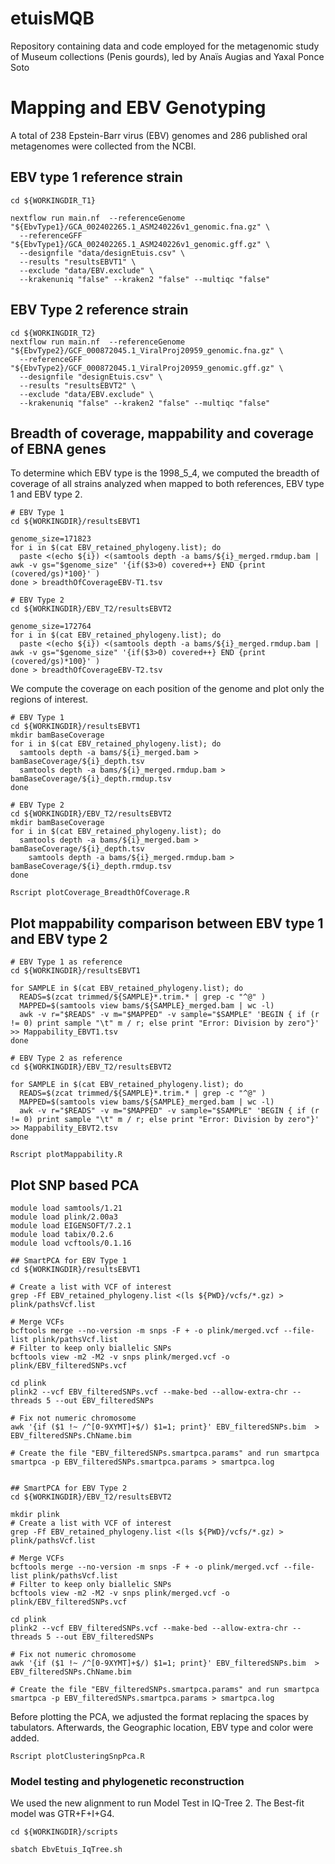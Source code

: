 # etuisMQB
Repository containing data and code employed for the metagenomic study of Museum collections (Penis gourds), led by Anaïs Augias and Yaxal Ponce Soto


# Mapping and EBV Genotyping

A total of 238 Epstein-Barr virus (EBV) genomes and 286 published oral metagenomes were collected from the NCBI.

## EBV type 1 reference strain 

```{bash, eval = FALSE}
cd ${WORKINGDIR_T1}

nextflow run main.nf  --referenceGenome "${EbvType1}/GCA_002402265.1_ASM240226v1_genomic.fna.gz" \
  --referenceGFF "${EbvType1}/GCA_002402265.1_ASM240226v1_genomic.gff.gz" \
  --designfile "data/designEtuis.csv" \                            
  --results "resultsEBVT1" \
  --exclude "data/EBV.exclude" \                            
  --krakenuniq "false" --kraken2 "false" --multiqc "false"
```

## EBV Type 2 reference strain

```{bash, eval=FALSE}
cd ${WORKINGDIR_T2}
nextflow run main.nf  --referenceGenome "${EbvType2}/GCF_000872045.1_ViralProj20959_genomic.fna.gz" \
  --referenceGFF "${EbvType2}/GCF_000872045.1_ViralProj20959_genomic.gff.gz" \
  --designfile "designEtuis.csv" \
  --results "resultsEBVT2" \
  --exclude "data/EBV.exclude" \
  --krakenuniq "false" --kraken2 "false" --multiqc "false"
```

## Breadth of coverage, mappability and coverage of EBNA genes

To determine which EBV type is the 1998_5_4, we computed the breadth of coverage of all strains analyzed when mapped to both references, EBV type 1 and EBV type 2.

```{bash, eval = FALSE}
# EBV Type 1
cd ${WORKINGDIR}/resultsEBVT1

genome_size=171823 
for i in $(cat EBV_retained_phylogeny.list); do 
  paste <(echo ${i}) <(samtools depth -a bams/${i}_merged.rmdup.bam | awk -v gs="$genome_size" '{if($3>0) covered++} END {print (covered/gs)*100}' )
done > breadthOfCoverageEBV-T1.tsv

# EBV Type 2
cd ${WORKINGDIR}/EBV_T2/resultsEBVT2

genome_size=172764
for i in $(cat EBV_retained_phylogeny.list); do 
  paste <(echo ${i}) <(samtools depth -a bams/${i}_merged.rmdup.bam | awk -v gs="$genome_size" '{if($3>0) covered++} END {print (covered/gs)*100}' )
done > breadthOfCoverageEBV-T2.tsv
```

We compute the coverage on each position of the genome and plot only the regions of interest.

```{bash, eval = FALSE}
# EBV Type 1
cd ${WORKINGDIR}/resultsEBVT1
mkdir bamBaseCoverage
for i in $(cat EBV_retained_phylogeny.list); do 
  samtools depth -a bams/${i}_merged.bam > bamBaseCoverage/${i}_depth.tsv
  samtools depth -a bams/${i}_merged.rmdup.bam > bamBaseCoverage/${i}_depth.rmdup.tsv
done

# EBV Type 2
cd ${WORKINGDIR}/EBV_T2/resultsEBVT2
mkdir bamBaseCoverage
for i in $(cat EBV_retained_phylogeny.list); do 
  samtools depth -a bams/${i}_merged.bam > bamBaseCoverage/${i}_depth.tsv
    samtools depth -a bams/${i}_merged.rmdup.bam > bamBaseCoverage/${i}_depth.rmdup.tsv
done

Rscript plotCoverage_BreadthOfCoverage.R
```

## Plot mappability comparison between EBV type 1 and EBV type 2

```{bash, eval = FALSE}
# EBV Type 1 as reference
cd ${WORKINGDIR}/resultsEBVT1

for SAMPLE in $(cat EBV_retained_phylogeny.list); do 
  READS=$(zcat trimmed/${SAMPLE}*.trim.* | grep -c "^@" )
  MAPPED=$(samtools view bams/${SAMPLE}_merged.bam | wc -l)
  awk -v r="$READS" -v m="$MAPPED" -v sample="$SAMPLE" 'BEGIN { if (r != 0) print sample "\t" m / r; else print "Error: Division by zero"}' >> Mappability_EBVT1.tsv
done

# EBV Type 2 as reference
cd ${WORKINGDIR}/EBV_T2/resultsEBVT2

for SAMPLE in $(cat EBV_retained_phylogeny.list); do 
  READS=$(zcat trimmed/${SAMPLE}*.trim.* | grep -c "^@" )
  MAPPED=$(samtools view bams/${SAMPLE}_merged.bam | wc -l)
  awk -v r="$READS" -v m="$MAPPED" -v sample="$SAMPLE" 'BEGIN { if (r != 0) print sample "\t" m / r; else print "Error: Division by zero"}' >> Mappability_EBVT2.tsv
done

Rscript plotMappability.R
```

## Plot SNP based PCA


```{bash, eval = FALSE}
module load samtools/1.21
module load plink/2.00a3
module load EIGENSOFT/7.2.1
module load tabix/0.2.6
module load vcftools/0.1.16 

## SmartPCA for EBV Type 1
cd ${WORKINGDIR}/resultsEBVT1

# Create a list with VCF of interest
grep -Ff EBV_retained_phylogeny.list <(ls ${PWD}/vcfs/*.gz) > plink/pathsVcf.list

# Merge VCFs
bcftools merge --no-version -m snps -F + -o plink/merged.vcf --file-list plink/pathsVcf.list
# Filter to keep only biallelic SNPs
bcftools view -m2 -M2 -v snps plink/merged.vcf -o plink/EBV_filteredSNPs.vcf

cd plink
plink2 --vcf EBV_filteredSNPs.vcf --make-bed --allow-extra-chr --threads 5 --out EBV_filteredSNPs

# Fix not numeric chromosome
awk '{if ($1 !~ /^[0-9XYMT]+$/) $1=1; print}' EBV_filteredSNPs.bim  > EBV_filteredSNPs.ChName.bim

# Create the file "EBV_filteredSNPs.smartpca.params" and run smartpca
smartpca -p EBV_filteredSNPs.smartpca.params > smartpca.log


## SmartPCA for EBV Type 2
cd ${WORKINGDIR}/EBV_T2/resultsEBVT2

mkdir plink
# Create a list with VCF of interest
grep -Ff EBV_retained_phylogeny.list <(ls ${PWD}/vcfs/*.gz) > plink/pathsVcf.list

# Merge VCFs
bcftools merge --no-version -m snps -F + -o plink/merged.vcf --file-list plink/pathsVcf.list
# Filter to keep only biallelic SNPs
bcftools view -m2 -M2 -v snps plink/merged.vcf -o plink/EBV_filteredSNPs.vcf

cd plink
plink2 --vcf EBV_filteredSNPs.vcf --make-bed --allow-extra-chr --threads 5 --out EBV_filteredSNPs

# Fix not numeric chromosome
awk '{if ($1 !~ /^[0-9XYMT]+$/) $1=1; print}' EBV_filteredSNPs.bim  > EBV_filteredSNPs.ChName.bim

# Create the file "EBV_filteredSNPs.smartpca.params" and run smartpca
smartpca -p EBV_filteredSNPs.smartpca.params > smartpca.log
```

Before plotting the PCA, we adjusted the format replacing the spaces by tabulators. Afterwards, the Geographic location, EBV type and color were added.

```{bash, eval = FALSE}
Rscript plotClusteringSnpPca.R
```

### Model testing and phylogenetic reconstruction

We used the new alignment to run Model Test in IQ-Tree 2. The Best-fit model was GTR+F+I+G4. 

```{bash, eval = FALSE}
cd ${WORKINGDIR}/scripts

sbatch EbvEtuis_IqTree.sh
```
